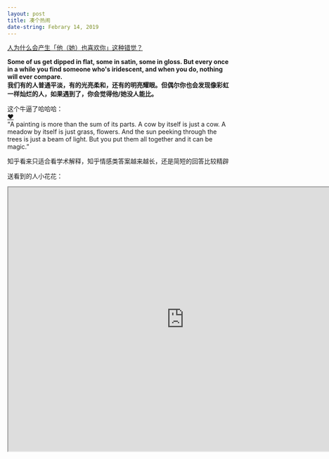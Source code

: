 ```yaml
---
layout: post
title: 凑个热闹
date-string: Febrary 14, 2019
---
```



<a href="https://www.zhihu.com/question/28391909">人为什么会产生「他（她）也喜欢你」这种错觉？</a><br>

<b>Some of us get dipped in flat, some in satin, some in gloss. But every once in a while you find someone who's iridescent, and when you do, nothing will ever compare.<br>
我们有的人普通平淡，有的光亮柔和，还有的明亮耀眼。但偶尔你也会发现像彩虹一样灿烂的人，如果遇到了，你会觉得他/她没人能比。</br></b>


这个牛逼了哈哈哈：<br>
<a href="https://www.zhihu.com/question/283384051/answer/448778221">❤</a><br>
</b>“A painting is more than the sum of its parts. A cow by itself
is just a cow. A meadow by itself is just grass, flowers. And the sun peeking
through the trees is just a beam of light. But you put them all together and it
can be magic.”<br></b>

知乎看来只适合看学术解释，知乎情感类答案越来越长，还是简短的回答比较精辟

送看到的人小花花：<br>

<iframe src="https://www.desmos.com/calculator/nt8keynzbx" height="600" width="800"></iframe><br>
